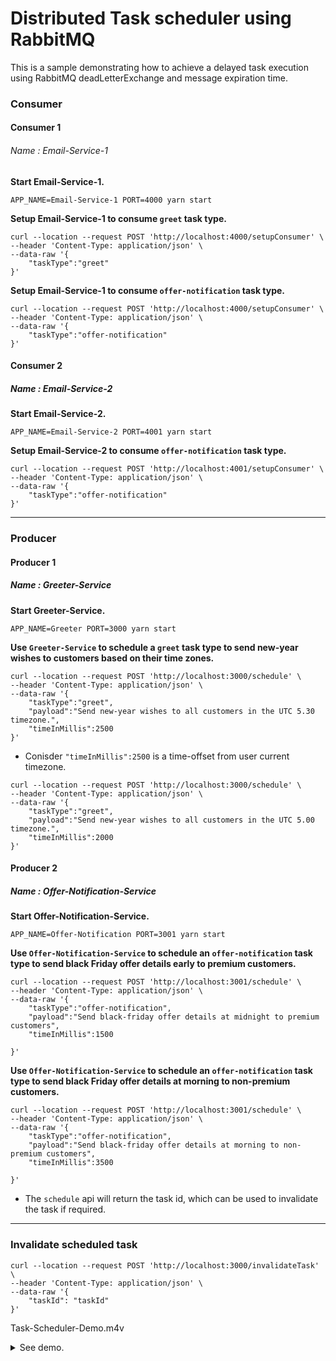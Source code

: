 # Distributed Task scheduler using RabbitMQ

This is a sample demonstrating how to achieve a delayed task execution using RabbitMQ deadLetterExchange and message expiration time.

### Consumer

#### Consumer 1

###### Name : Email-Service-1

**Start Email-Service-1.**

```
APP_NAME=Email-Service-1 PORT=4000 yarn start
```

**Setup Email-Service-1 to consume `greet` task type.**

```
curl --location --request POST 'http://localhost:4000/setupConsumer' \
--header 'Content-Type: application/json' \
--data-raw '{
    "taskType":"greet"
}'
```

**Setup Email-Service-1 to consume `offer-notification` task type.**

```
curl --location --request POST 'http://localhost:4000/setupConsumer' \
--header 'Content-Type: application/json' \
--data-raw '{
    "taskType":"offer-notification"
}'
```

#### Consumer 2

##### Name : Email-Service-2

**Start Email-Service-2.**

```
APP_NAME=Email-Service-2 PORT=4001 yarn start
```

**Setup Email-Service-2 to consume `offer-notification` task type.**

```
curl --location --request POST 'http://localhost:4001/setupConsumer' \
--header 'Content-Type: application/json' \
--data-raw '{
    "taskType":"offer-notification"
}'
```

---

### Producer

#### Producer 1

##### Name : Greeter-Service

**Start Greeter-Service.**

```
APP_NAME=Greeter PORT=3000 yarn start
```

**Use `Greeter-Service` to schedule a `greet` task type to send new-year wishes to customers based on their time zones.**

```
curl --location --request POST 'http://localhost:3000/schedule' \
--header 'Content-Type: application/json' \
--data-raw '{
    "taskType":"greet",
    "payload":"Send new-year wishes to all customers in the UTC 5.30 timezone.",
    "timeInMillis":2500
}'
```

- Conisder `"timeInMillis":2500` is a time-offset from user current timezone.

```
curl --location --request POST 'http://localhost:3000/schedule' \
--header 'Content-Type: application/json' \
--data-raw '{
    "taskType":"greet",
    "payload":"Send new-year wishes to all customers in the UTC 5.00 timezone.",
    "timeInMillis":2000
}'
```

#### Producer 2

##### Name : Offer-Notification-Service

**Start Offer-Notification-Service.**

```
APP_NAME=Offer-Notification PORT=3001 yarn start
```

**Use `Offer-Notification-Service` to schedule an `offer-notification` task type to send black Friday offer details early to premium customers.**

```
curl --location --request POST 'http://localhost:3001/schedule' \
--header 'Content-Type: application/json' \
--data-raw '{
    "taskType":"offer-notification",
    "payload":"Send black-friday offer details at midnight to premium customers",
    "timeInMillis":1500

}'
```

**Use `Offer-Notification-Service` to schedule an `offer-notification` task type to send black Friday offer details at morning to non-premium customers.**

```
curl --location --request POST 'http://localhost:3001/schedule' \
--header 'Content-Type: application/json' \
--data-raw '{
    "taskType":"offer-notification",
    "payload":"Send black-friday offer details at morning to non-premium customers",
    "timeInMillis":3500

}'
```

- The `schedule` api will return the task id, which can be used to invalidate the task if required.

---

### Invalidate scheduled task

```
curl --location --request POST 'http://localhost:3000/invalidateTask' \
--header 'Content-Type: application/json' \
--data-raw '{
    "taskId": "taskId"
}'
```

Task-Scheduler-Demo.m4v

<details><summary>See demo.</summary>
  ![demo-video]
</details>

[demo-video]: docs/Task-Scheduler-Demo-Compressed.mp4
